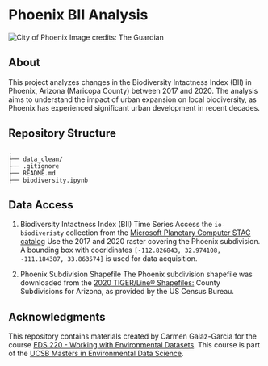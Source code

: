 # Phoenix BII Analysis 
![City of Phoenix](https://i.guim.co.uk/img/media/35a60afad1cc0f38ec82589b72e34f84625fd196/0_338_2868_1722/master/2868.jpg?width=1200&quality=85&auto=format&fit=max&s=5fa57d5db65232134fe2210ee36b2d1e)
Image credits: The Guardian

## About
This project analyzes changes in the Biodiversity Intactness Index (BII) in Phoenix, Arizona (Maricopa County) between 2017 and 2020. The analysis aims to understand the impact of urban expansion on local biodiversity, as Phoenix has experienced significant urban development in recent decades.

## Repository Structure
```
.
├── data_clean/                             
├── .gitignore                       
├── README.md                        
├── biodiversity.ipynb       
```

## Data Access

1. Biodiversity Intactness Index (BII) Time Series
Access the `io-biodiveristy` collection from the [Microsoft Planetary Computer STAC catalog](https://planetarycomputer.microsoft.com/dataset/io-biodiversity) Use the 2017 and 2020 raster covering the Phoenix subdivision. A bounding box with cooridinates `[-112.826843, 32.974108, -111.184387, 33.863574]` is used for data acquisition. 

2. Phoenix Subdivision Shapefile 
The Phoenix subdivision shapefile was downloaded from the [2020 TIGER/Line® Shapefiles:](https://www.census.gov/cgi-bin/geo/shapefiles/index.php?year=2020&layergroup=County+Subdivisions) County Subdivisions for Arizona, as provided by the US Census Bureau.

## Acknowledgments
This repository contains materials created by Carmen Galaz-Garcia for the course [EDS 220 - Working with Environmental Datasets](https://meds-eds-220.github.io/MEDS-eds-220-course/). This course is part of the [UCSB Masters in Environmental Data Science](https://bren.ucsb.edu/masters-programs/master-environmental-data-science).
